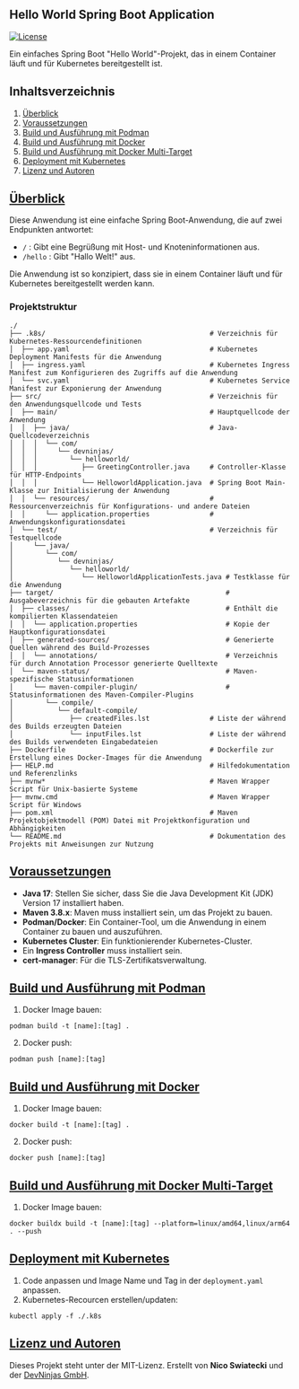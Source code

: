 Hello World Spring Boot Application
-----------------------------------

[![License](https://img.shields.io/badge/License-MIT-blue.svg)](https://opensource.org/licenses/MIT)

Ein einfaches Spring Boot "Hello World"-Projekt, das in einem Container läuft und für Kubernetes bereitgestellt ist.

## Inhaltsverzeichnis

1. [Überblick](#überblick)
2. [Voraussetzungen](#voraussetzungen)
3. [Build und Ausführung mit Podman](#build-und-ausführung-mit-podman)
4. [Build und Ausführung mit Docker](#build-und-ausführung-mit-docker)
5. [Build und Ausführung mit Docker Multi-Target](#build-und-ausführung-mit-docker-multi-target)
6. [Deployment mit Kubernetes](#deployment-mit-kubernetes)
7. [Lizenz und Autoren](#lizenz-und-autoren)

## [Überblick](#überblick)

Diese Anwendung ist eine einfache Spring Boot-Anwendung, die auf zwei Endpunkten antwortet:
-  `/` : Gibt eine Begrüßung mit Host- und Knoteninformationen aus.
-  `/hello` : Gibt "Hallo Welt!" aus.

Die Anwendung ist so konzipiert, dass sie in einem Container läuft und für Kubernetes bereitgestellt werden kann.

### Projektstruktur
```shell
./
├── .k8s/                                         # Verzeichnis für Kubernetes-Ressourcendefinitionen
│  ├── app.yaml                                   # Kubernetes Deployment Manifests für die Anwendung
│  ├── ingress.yaml                               # Kubernetes Ingress Manifest zum Konfigurieren des Zugriffs auf die Anwendung
│  └── svc.yaml                                   # Kubernetes Service Manifest zur Exponierung der Anwendung
├── src/                                          # Verzeichnis für den Anwendungsquellcode und Tests
│  ├── main/                                      # Hauptquellcode der Anwendung
│  │  ├── java/                                   # Java-Quellcodeverzeichnis
│  │  │  └── com/
│  │  │     └── devninjas/
│  │  │        └── helloworld/
│  │  │           ├── GreetingController.java     # Controller-Klasse für HTTP-Endpoints
│  │  │           └── HelloworldApplication.java  # Spring Boot Main-Klasse zur Initialisierung der Anwendung
│  │  └── resources/                              # Ressourcenverzeichnis für Konfigurations- und andere Dateien
│  │     └── application.properties               # Anwendungskonfigurationsdatei
│  └── test/                                      # Verzeichnis für Testquellcode
│     └── java/
│        └── com/
│           └── devninjas/
│              └── helloworld/
│                 └── HelloworldApplicationTests.java # Testklasse für die Anwendung
├── target/                                           # Ausgabeverzeichnis für die gebauten Artefakte
│  ├── classes/                                       # Enthält die kompilierten Klassendateien
│  │  └── application.properties                      # Kopie der Hauptkonfigurationsdatei
│  ├── generated-sources/                             # Generierte Quellen während des Build-Prozesses
│  │  └── annotations/                                # Verzeichnis für durch Annotation Processor generierte Quelltexte
│  └── maven-status/                                  # Maven-spezifische Statusinformationen
│     └── maven-compiler-plugin/                      # Statusinformationen des Maven-Compiler-Plugins
│        └── compile/
│           └── default-compile/
│              ├── createdFiles.lst               # Liste der während des Builds erzeugten Dateien
│              └── inputFiles.lst                 # Liste der während des Builds verwendeten Eingabedateien
├── Dockerfile                                    # Dockerfile zur Erstellung eines Docker-Images für die Anwendung
├── HELP.md                                       # Hilfedokumentation und Referenzlinks
├── mvnw*                                         # Maven Wrapper Script für Unix-basierte Systeme
├── mvnw.cmd                                      # Maven Wrapper Script für Windows
├── pom.xml                                       # Maven Projektobjektmodell (POM) Datei mit Projektkonfiguration und Abhängigkeiten
└── README.md                                     # Dokumentation des Projekts mit Anweisungen zur Nutzung
```

## [Voraussetzungen](#voraussetzungen)

-  **Java 17**: Stellen Sie sicher, dass Sie die Java Development Kit (JDK) Version 17 installiert haben.
-  **Maven 3.8.x**: Maven muss installiert sein, um das Projekt zu bauen.
-  **Podman/Docker**: Ein Container-Tool, um die Anwendung in einem Container zu bauen und auszuführen.
-  **Kubernetes Cluster**: Ein funktionierender Kubernetes-Cluster.
- Ein **Ingress Controller** muss installiert sein.
- **cert-manager**: Für die TLS-Zertifikatsverwaltung.

## [Build und Ausführung mit Podman](#build-und-ausführung-mit-podman)
1. Docker Image bauen:
```shell
podman build -t [name]:[tag] .
```

2. Docker push:
```shell
podman push [name]:[tag]
```

## [Build und Ausführung mit Docker](#build-und-ausführung-mit-docker)
1. Docker Image bauen:
```shell
docker build -t [name]:[tag] .
```

2. Docker push:
```shell
docker push [name]:[tag]
```

## [Build und Ausführung mit Docker Multi-Target](#build-und-ausführung-mit-docker-multi-target)
1. Docker Image bauen:
```shell
docker buildx build -t [name]:[tag] --platform=linux/amd64,linux/arm64 . --push
```

## [Deployment mit Kubernetes](#deployment-mit-kubernetes)

1. Code anpassen und Image Name und Tag in der `deployment.yaml` anpassen.
2. Kubernetes-Recourcen erstellen/updaten:
```shell
kubectl apply -f ./.k8s
```


## [Lizenz und Autoren](#lizenz-und-autoren)

Dieses Projekt steht unter der MIT-Lizenz. Erstellt von **Nico Swiatecki** und der [DevNinjas GmbH](https://www.devninjas.io).